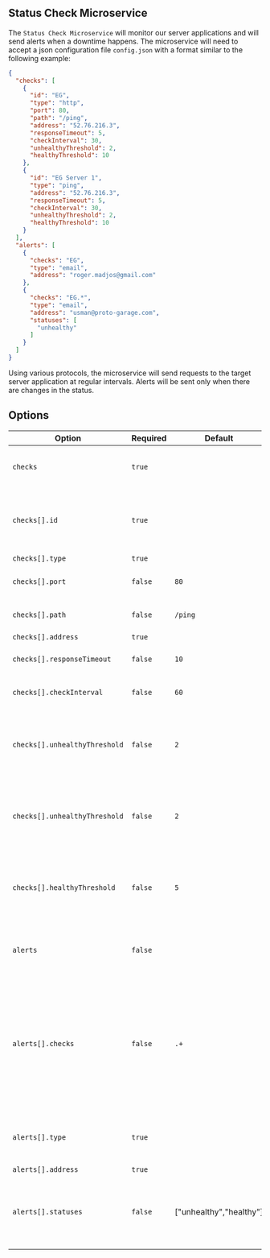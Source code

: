 Status Check Microservice
-------------------------

The `Status Check Microservice` will monitor our server applications and will send alerts when a downtime happens. The microservice will need to accept a json configuration file `config.json` with a format similar to the following example:

```json
{
  "checks": [
    {
      "id": "EG",
      "type": "http",
      "port": 80,
      "path": "/ping",
      "address": "52.76.216.3",
      "responseTimeout": 5,
      "checkInterval": 30,
      "unhealthyThreshold": 2,
      "healthyThreshold": 10
    },
    {
      "id": "EG Server 1",
      "type": "ping",
      "address": "52.76.216.3",
      "responseTimeout": 5,
      "checkInterval": 30,
      "unhealthyThreshold": 2,
      "healthyThreshold": 10
    }
  ],
  "alerts": [
    {
      "checks": "EG",
      "type": "email",
      "address": "roger.madjos@gmail.com"
    },
    {
      "checks": "EG.*",
      "type": "email",
      "address": "usman@proto-garage.com",
      "statuses": [
        "unhealthy"
      ]
    }
  ]
}
```

Using various protocols, the microservice will send requests to the target server application at regular intervals. Alerts will be sent only when there are changes in the status.

## Options
| Option | Required | Default | Type | Choices | Description |
| --- | --- | --- | --- | --- | --- |
| `checks` | `true` | | `array` | | Collection of status check instances |
| `checks[].id` | `true` | | `string` | | String that uniquely identifies the status check instance |
| `checks[].type` | `true` | | `string` | `http` `ping`| |
| `checks[].port` | `false` | `80` | `integer` | | Only accepted if type is `http` |
| `checks[].path` | `false` | `/ping` | `string` | | Only accepted if type is `http` |
| `checks[].address` | `true` | | `string` | | |
| `checks[].responseTimeout` | `false` | `10` | `integer` | | Request response timeout |
| `checks[].checkInterval` | `false` | `60` | `integer` | | Interval between requests |
| `checks[].unhealthyThreshold` | `false` | `2` | `integer` | | Number of failed requests before status changes to `unhealthy` |
| `checks[].unhealthyThreshold` | `false` | `2` | `integer` | | Number of failed checks before status changes to `unhealthy` |
| `checks[].healthyThreshold` | `false` | `5` | `integer` | | Number of successful checks before status changes to `healthy` |
| `alerts` | `false` | | `array` | | Collection of alerts to be sent when status changes |
| `alerts[].checks` | `false` | `.+` | `string` | | Regular Expression used to match `checks[].id`. All check instances with matching ids will be associated with the alert |
| `alerts[].type` | `true` | | `string` | `email` | Alert type. More choices will be added in the future |
| `alerts[].address` | `true` | | `string` | | |
| `alerts[].statuses` | `false` | ["unhealthy","healthy"] | `array` | `healthy`, `unhealthy` | Send alert only when status changes into the ones specified |


